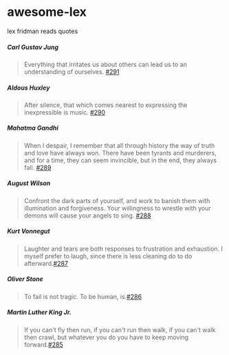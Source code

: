 # awesome-lex
lex fridman reads quotes

##### Carl Gustav Jung
>Everything that irritates us about others can lead us to an understanding of ourselves. [#291](https://youtu.be/f0un-l1L8Zw?t=6103)

##### Aldous Huxley
>After silence, that which comes nearest to expressing the inexpressible is music. [#290](https://youtu.be/jvGZkf87aCs?t=7897)

##### Mahatma Gandhi
>When I despair, I remember that all through history the way of truth and love have always won. There have been tyrants and murderers, and for a time, they can seem invincible, but in the end, they always fall. [#289](https://youtu.be/2a7CDKqWcZ0?t=9635)

##### August Wilson
>Confront the dark parts of yourself, and work to banish them with illumination and forgiveness. Your willingness to wrestle with your demons will cause your angels to sing. [#288](https://youtu.be/iZjby1LkTWQ?t=15272)

##### Kurt Vonnegut
>Laughter and tears are both responses to frustration and exhaustion. I myself prefer to laugh, since there is less cleaning do to do afterward.[#287](https://youtu.be/tOTenjh_8hw?t=5923)

##### Oliver Stone
>To fail is not tragic. To be human, is.[#286](https://youtu.be/ygAqYC8JOQI?t=6736)

##### Martin Luther King Jr.
>If you can't fly then run, if you can't run then walk, if you can't walk then crawl, but whatever you do you have to keep moving forward.[#285](https://youtu.be/YbJZnShMQAo?t=12716a)
